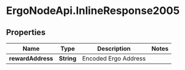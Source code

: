 # ErgoNodeApi.InlineResponse2005

## Properties

Name | Type | Description | Notes
------------ | ------------- | ------------- | -------------
**rewardAddress** | **String** | Encoded Ergo Address | 


